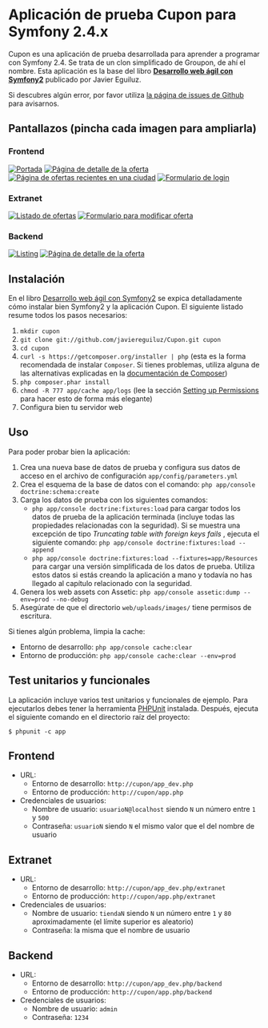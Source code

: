 # Aplicación de prueba Cupon para Symfony 2.4.x #

Cupon es una aplicación de prueba desarrollada para aprender a programar con 
Symfony 2.4. Se trata de un clon simplificado de Groupon, de ahí el nombre. Esta aplicación es la base del libro **[Desarrollo web ágil con Symfony2](http://www.symfony.es/libro/)** publicado por Javier Eguiluz.

Si descubres algún error, por favor utiliza [la página de issues de Github](https://github.com/javiereguiluz/Cupon/issues) para avisarnos.

## Pantallazos (pincha cada imagen para ampliarla) ##

### Frontend ###

[![Portada](http://javiereguiluz.com/cupon/screenshots/thumb-cupon-frontend-portada.png)](http://javiereguiluz.com/cupon/screenshots/cupon-frontend-portada.png)
[![Página de detalle de la oferta](http://javiereguiluz.com/cupon/screenshots/thumb-cupon-frontend-oferta.png)](http://javiereguiluz.com/cupon/screenshots/cupon-frontend-oferta.png)
[![Página de ofertas recientes en una ciudad](http://javiereguiluz.com/cupon/screenshots/thumb-cupon-frontend-recientes.png)](http://javiereguiluz.com/cupon/screenshots/cupon-frontend-recientes.png)
[![Formulario de login](http://javiereguiluz.com/cupon/screenshots/thumb-cupon-frontend-login.png)](http://javiereguiluz.com/cupon/screenshots/cupon-frontend-login.png)

### Extranet ###

[![Listado de ofertas](http://javiereguiluz.com/cupon/screenshots/thumb-cupon-extranet-listado.png)](http://javiereguiluz.com/cupon/screenshots/cupon-extranet-listado.png)
[![Formulario para modificar oferta](http://javiereguiluz.com/cupon/screenshots/thumb-cupon-extranet-modificar-oferta.png)](http://javiereguiluz.com/cupon/screenshots/cupon-extranet-modificar-oferta.png)

### Backend ###

[![Listing](http://javiereguiluz.com/cupon/screenshots/thumb-cupon-backend-listado.png)](http://javiereguiluz.com/cupon/screenshots/cupon-backend-listado.png)
[![Página de detalle de la oferta](http://javiereguiluz.com/cupon/screenshots/thumb-cupon-backend-ver-oferta.png)](http://javiereguiluz.com/cupon/screenshots/cupon-backend-ver-oferta.png)

## Instalación ##

En el libro [Desarrollo web ágil con Symfony2](http://www.symfony.es/libro/) se expica detalladamente cómo instalar bien Symfony2 y la aplicación Cupon. El siguiente listado resume todos los pasos necesarios:

  1. `mkdir cupon`
  2. `git clone git://github.com/javiereguiluz/Cupon.git cupon`
  3. `cd cupon`
  4. `curl -s https://getcomposer.org/installer | php` (esta es la forma recomendada de instalar `Composer`. Si tienes problemas, utiliza alguna de las alternativas explicadas en la [documentación de Composer](http://librosweb.es/composer/capitulo_1/instalacion_en_servidores_linux.html))
  5. `php composer.phar install`
  6. `chmod -R 777 app/cache app/logs` (lee la sección [Setting up Permissions](http://librosweb.es/symfony_2_4/capitulo_3/instalando_una_distribucion_de_symfony2.html#instalando_y_configurando) para hacer esto de forma más elegante)
  7. Configura bien tu servidor web

## Uso ##

Para poder probar bien la aplicación:

  1. Crea una nueva base de datos de prueba y configura sus datos de acceso en 
     el archivo de configuración `app/config/parameters.yml`
  2. Crea el esquema de la base de datos con el comando: `php app/console doctrine:schema:create`
  3. Carga los datos de prueba con los siguientes comandos:
      * `php app/console doctrine:fixtures:load` para cargar todos los datos de
      prueba de la aplicación terminada (incluye todas las propiedades relacionadas
      con la seguridad). Si se muestra una excepción de tipo *Truncating table with foreign keys fails* , ejecuta el siguiente comando: `php app/console doctrine:fixtures:load --append`
      * `php app/console doctrine:fixtures:load --fixtures=app/Resources` para
      cargar una versión simplificada de los datos de prueba. Utiliza estos datos
      si estás creando la aplicación a mano y todavía no has llegado al capítulo
      relacionado con la seguridad.
  4. Genera los web assets con Assetic: `php app/console assetic:dump --env=prod --no-debug`
  5. Asegúrate de que el directorio `web/uploads/images/` tiene permisos de escritura.

Si tienes algún problema, limpia la cache:

  * Entorno de desarrollo: `php app/console cache:clear`
  * Entorno de producción: `php app/console cache:clear --env=prod`

## Test unitarios y funcionales ##

La aplicación incluye varios test unitarios y funcionales de ejemplo. Para
ejecutarlos debes tener la herramienta [PHPUnit](https://github.com/sebastianbergmann/phpunit/) instalada. Después, ejecuta el siguiente comando en el directorio raíz del proyecto:

```
$ phpunit -c app
```

## Frontend ##

  * URL:
    * Entorno de desarrollo: `http://cupon/app_dev.php`
    * Entorno de producción: `http://cupon/app.php`
  * Credenciales de usuarios:
    * Nombre de usuario: `usuarioN@localhost` siendo `N` un número entre `1` y `500`
    * Contraseña: `usuarioN` siendo `N` el mismo valor que el del nombre de usuario

## Extranet ##

  * URL:
    * Entorno de desarrollo: `http://cupon/app_dev.php/extranet`
    * Entorno de producción: `http://cupon/app.php/extranet`
  * Credenciales de usuarios:
    * Nombre de usuario: `tiendaN` siendo `N` un número entre `1` y `80` aproximadamente
    (el límite superior es aleatorio)
    * Contraseña: la misma que el nombre de usuario

## Backend ##

  * URL:
    * Entorno de desarrollo: `http://cupon/app_dev.php/backend`
    * Entorno de producción: `http://cupon/app.php/backend`
  * Credenciales de usuarios:
    * Nombre de usuario: `admin`
    * Contraseña: `1234`

